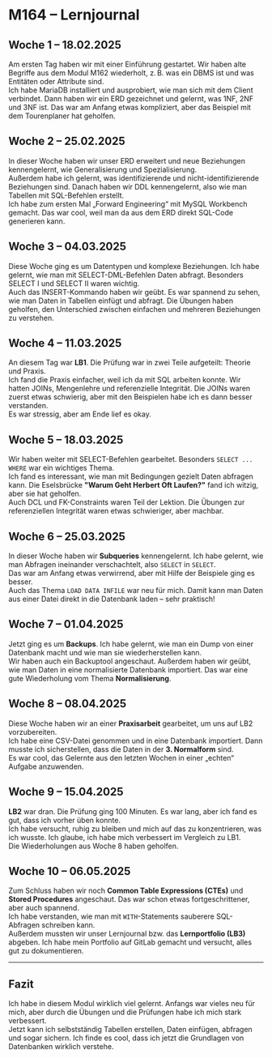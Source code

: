 # M164 – Lernjournal

## Woche 1 – 18.02.2025
Am ersten Tag haben wir mit einer Einführung gestartet. Wir haben alte Begriffe aus dem Modul M162 wiederholt, z. B. was ein DBMS ist und was Entitäten oder Attribute sind.  
Ich habe MariaDB installiert und ausprobiert, wie man sich mit dem Client verbindet. Dann haben wir ein ERD gezeichnet und gelernt, was 1NF, 2NF und 3NF ist. Das war am Anfang etwas kompliziert, aber das Beispiel mit dem Tourenplaner hat geholfen.

## Woche 2 – 25.02.2025
In dieser Woche haben wir unser ERD erweitert und neue Beziehungen kennengelernt, wie Generalisierung und Spezialisierung.  
Außerdem habe ich gelernt, was identifizierende und nicht-identifizierende Beziehungen sind. Danach haben wir DDL kennengelernt, also wie man Tabellen mit SQL-Befehlen erstellt.  
Ich habe zum ersten Mal „Forward Engineering“ mit MySQL Workbench gemacht. Das war cool, weil man da aus dem ERD direkt SQL-Code generieren kann.

## Woche 3 – 04.03.2025
Diese Woche ging es um Datentypen und komplexe Beziehungen. Ich habe gelernt, wie man mit SELECT-DML-Befehlen Daten abfragt. Besonders SELECT I und SELECT II waren wichtig.  
Auch das INSERT-Kommando haben wir geübt. Es war spannend zu sehen, wie man Daten in Tabellen einfügt und abfragt. Die Übungen haben geholfen, den Unterschied zwischen einfachen und mehreren Beziehungen zu verstehen.

## Woche 4 – 11.03.2025
An diesem Tag war **LB1**. Die Prüfung war in zwei Teile aufgeteilt: Theorie und Praxis.  
Ich fand die Praxis einfacher, weil ich da mit SQL arbeiten konnte. Wir hatten JOINs, Mengenlehre und referenzielle Integrität. Die JOINs waren zuerst etwas schwierig, aber mit den Beispielen habe ich es dann besser verstanden.  
Es war stressig, aber am Ende lief es okay.

## Woche 5 – 18.03.2025
Wir haben weiter mit SELECT-Befehlen gearbeitet. Besonders `SELECT ... WHERE` war ein wichtiges Thema.  
Ich fand es interessant, wie man mit Bedingungen gezielt Daten abfragen kann. Die Eselsbrücke **"Warum Geht Herbert Oft Laufen?"** fand ich witzig, aber sie hat geholfen.  
Auch DCL und FK-Constraints waren Teil der Lektion. Die Übungen zur referenziellen Integrität waren etwas schwieriger, aber machbar.

## Woche 6 – 25.03.2025
In dieser Woche haben wir **Subqueries** kennengelernt. Ich habe gelernt, wie man Abfragen ineinander verschachtelt, also `SELECT` in `SELECT`.  
Das war am Anfang etwas verwirrend, aber mit Hilfe der Beispiele ging es besser.  
Auch das Thema `LOAD DATA INFILE` war neu für mich. Damit kann man Daten aus einer Datei direkt in die Datenbank laden – sehr praktisch!

## Woche 7 – 01.04.2025
Jetzt ging es um **Backups**. Ich habe gelernt, wie man ein Dump von einer Datenbank macht und wie man sie wiederherstellen kann.  
Wir haben auch ein Backuptool angeschaut. Außerdem haben wir geübt, wie man Daten in eine normalisierte Datenbank importiert. Das war eine gute Wiederholung vom Thema **Normalisierung**.

## Woche 8 – 08.04.2025
Diese Woche haben wir an einer **Praxisarbeit** gearbeitet, um uns auf LB2 vorzubereiten.  
Ich habe eine CSV-Datei genommen und in eine Datenbank importiert. Dann musste ich sicherstellen, dass die Daten in der **3. Normalform** sind.  
Es war cool, das Gelernte aus den letzten Wochen in einer „echten“ Aufgabe anzuwenden.

## Woche 9 – 15.04.2025
**LB2** war dran. Die Prüfung ging 100 Minuten. Es war lang, aber ich fand es gut, dass ich vorher üben konnte.  
Ich habe versucht, ruhig zu bleiben und mich auf das zu konzentrieren, was ich wusste. Ich glaube, ich habe mich verbessert im Vergleich zu LB1.  
Die Wiederholungen aus Woche 8 haben geholfen.

## Woche 10 – 06.05.2025
Zum Schluss haben wir noch **Common Table Expressions (CTEs)** und **Stored Procedures** angeschaut. Das war schon etwas fortgeschrittener, aber auch spannend.  
Ich habe verstanden, wie man mit `WITH`-Statements sauberere SQL-Abfragen schreiben kann.  
Außerdem mussten wir unser Lernjournal bzw. das **Lernportfolio (LB3)** abgeben. Ich habe mein Portfolio auf GitLab gemacht und versucht, alles gut zu dokumentieren.

---

## Fazit
Ich habe in diesem Modul wirklich viel gelernt. Anfangs war vieles neu für mich, aber durch die Übungen und die Prüfungen habe ich mich stark verbessert.  
Jetzt kann ich selbstständig Tabellen erstellen, Daten einfügen, abfragen und sogar sichern. Ich finde es cool, dass ich jetzt die Grundlagen von Datenbanken wirklich verstehe.
